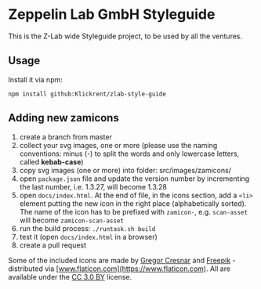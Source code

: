 # Zeppelin Lab GmbH Styleguide
This is the Z-Lab wide Styleguide project, to be used by all the ventures.

## Usage

Install it via npm:
```
npm install github:Klickrent/zlab-style-guide
```

## Adding new zamicons

1. create a branch from master
2. collect your svg images, one or more (please use the naming conventions: minus (-) to split the words and only lowercase letters, called **kebab-case**)
3. copy svg images (one or more) into folder: src/images/zamicons/
4. open `package.json` file and update the version number by incrementing the last number, i.e. 1.3.27, will become 1.3.28
5. open `docs/index.html`. At the end of file, in the icons section, add a `<li>` element putting the new icon in the right place (alphabetically sorted). The name of the icon has to be prefixed with `zamicon-`, e.g. `scan-asset` will become `zamicon-scan-asset`
6. run the build process: `./runtask.sh build`
7. test it (open `docs/index.html` in a browser)
8. create a pull request

Some of the included icons are made by [Gregor Cresnar](https://www.flaticon.com/authors/gregor-cresnar) and [Freepik](https://www.freepik.com) - distributed via [www.flaticon.com](https://www.flaticon.com). All are available under the [CC 3.0 BY](http://creativecommons.org/licenses/by/3.0/) license.

